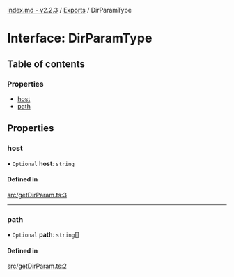 [index.md - v2.2.3](../README.md) / [Exports](../modules.md) / DirParamType

# Interface: DirParamType

## Table of contents

### Properties

-   [host](DirParamType.md#host)
-   [path](DirParamType.md#path)

## Properties

### host

• `Optional` **host**: `string`

#### Defined in

[src/getDirParam.ts:3](https://github.com/saqqdy/js-cool/blob/ad204eb/src/getDirParam.ts#L3)

---

### path

• `Optional` **path**: `string`[]

#### Defined in

[src/getDirParam.ts:2](https://github.com/saqqdy/js-cool/blob/ad204eb/src/getDirParam.ts#L2)
